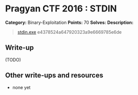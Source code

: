# Pragyan CTF 2016 : STDIN

**Category:** Binary-Exploitation
**Points:** 70
**Solves:** 
**Description:**

>   [stdin.exe](./stdin.exe)  e4378524a647920323a9e6669785e6de


## Write-up

(TODO)

## Other write-ups and resources

* none yet
